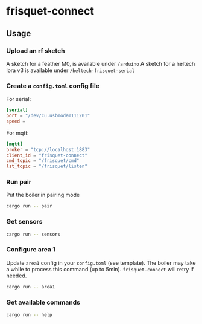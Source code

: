 # frisquet-connect

## Usage

### Upload an rf sketch

A sketch for a feather M0, is available under `/arduino`
A sketch for a heltech lora v3 is available under `/heltech-frisquet-serial`

### Create a `config.toml` config file

For serial:

``` toml
[serial]
port = "/dev/cu.usbmodem111201"
speed =
```

For mqtt:

``` toml
[mqtt]
broker = "tcp://localhost:1883"
client_id = "frisquet-connect"
cmd_topic = "/frisquet/cmd"
lst_topic = "/frisquet/listen"
```

### Run pair

Put the boiler in pairing mode

``` bash
cargo run -- pair 
```

### Get sensors

``` bash
cargo run -- sensors 
```

### Configure area 1

Update `area1` config in your `config.toml` (see template).
The boiler may take a while to process this command (up to 5min).
`frisquet-connect` will retry if needed.

``` bash
cargo run -- area1 
```

### Get available commands

``` bash
cargo run -- help 
```
